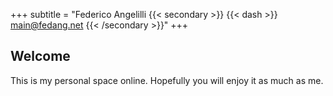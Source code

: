 +++
subtitle = "Federico Angelilli {{< secondary >}} {{< dash >}} main@fedang.net {{< /secondary >}}"
+++

## Welcome

This is my personal space online. Hopefully you will enjoy it as much as me.
